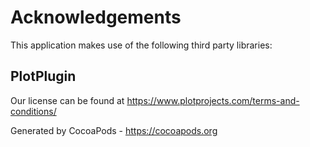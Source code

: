 # Acknowledgements
This application makes use of the following third party libraries:

## PlotPlugin

Our license can be found at https://www.plotprojects.com/terms-and-conditions/

Generated by CocoaPods - https://cocoapods.org
